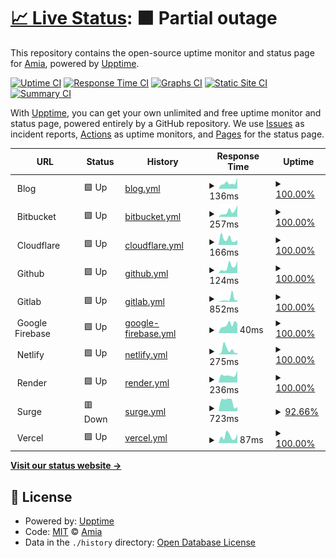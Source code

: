 # [📈 Live Status](https://test.amia.work): <!--live status--> **🟧 Partial outage**

This repository contains the open-source uptime monitor and status page for [Amia](https://amia.work), powered by [Upptime](https://github.com/upptime/upptime).

[![Uptime CI](https://github.com/Amia33/Upptime/workflows/Uptime%20CI/badge.svg)](https://github.com/Amia33/Upptime/actions?query=workflow%3A%22Uptime+CI%22)
[![Response Time CI](https://github.com/Amia33/Upptime/workflows/Response%20Time%20CI/badge.svg)](https://github.com/Amia33/Upptime/actions?query=workflow%3A%22Response+Time+CI%22)
[![Graphs CI](https://github.com/Amia33/Upptime/workflows/Graphs%20CI/badge.svg)](https://github.com/Amia33/Upptime/actions?query=workflow%3A%22Graphs+CI%22)
[![Static Site CI](https://github.com/Amia33/Upptime/workflows/Static%20Site%20CI/badge.svg)](https://github.com/Amia33/Upptime/actions?query=workflow%3A%22Static+Site+CI%22)
[![Summary CI](https://github.com/Amia33/Upptime/workflows/Summary%20CI/badge.svg)](https://github.com/Amia33/Upptime/actions?query=workflow%3A%22Summary+CI%22)

With [Upptime](https://upptime.js.org), you can get your own unlimited and free uptime monitor and status page, powered entirely by a GitHub repository. We use [Issues](https://github.com/Amia33/Upptime/issues) as incident reports, [Actions](https://github.com/Amia33/Upptime/actions) as uptime monitors, and [Pages](https://test.amia.work) for the status page.

<!--start: status pages-->
<!-- This summary is generated by Upptime (https://github.com/upptime/upptime) -->
<!-- Do not edit this manually, your changes will be overwritten -->
<!-- prettier-ignore -->
| URL | Status | History | Response Time | Uptime |
| --- | ------ | ------- | ------------- | ------ |
| <img alt="" src="https://dash.cloudflare.com/favicon.ico" height="13"> Blog | 🟩 Up | [blog.yml](https://github.com/Amia33/Upptime/commits/HEAD/history/blog.yml) | <details><summary><img alt="Response time graph" src="./graphs/blog/response-time-week.png" height="20"> 136ms</summary><br><a href="https://test.amia.work/history/blog"><img alt="Response time 204" src="https://img.shields.io/endpoint?url=https%3A%2F%2Fraw.githubusercontent.com%2FAmia33%2FUpptime%2FHEAD%2Fapi%2Fblog%2Fresponse-time.json"></a><br><a href="https://test.amia.work/history/blog"><img alt="24-hour response time 261" src="https://img.shields.io/endpoint?url=https%3A%2F%2Fraw.githubusercontent.com%2FAmia33%2FUpptime%2FHEAD%2Fapi%2Fblog%2Fresponse-time-day.json"></a><br><a href="https://test.amia.work/history/blog"><img alt="7-day response time 136" src="https://img.shields.io/endpoint?url=https%3A%2F%2Fraw.githubusercontent.com%2FAmia33%2FUpptime%2FHEAD%2Fapi%2Fblog%2Fresponse-time-week.json"></a><br><a href="https://test.amia.work/history/blog"><img alt="30-day response time 207" src="https://img.shields.io/endpoint?url=https%3A%2F%2Fraw.githubusercontent.com%2FAmia33%2FUpptime%2FHEAD%2Fapi%2Fblog%2Fresponse-time-month.json"></a><br><a href="https://test.amia.work/history/blog"><img alt="1-year response time 204" src="https://img.shields.io/endpoint?url=https%3A%2F%2Fraw.githubusercontent.com%2FAmia33%2FUpptime%2FHEAD%2Fapi%2Fblog%2Fresponse-time-year.json"></a></details> | <details><summary><a href="https://test.amia.work/history/blog">100.00%</a></summary><a href="https://test.amia.work/history/blog"><img alt="All-time uptime 99.99%" src="https://img.shields.io/endpoint?url=https%3A%2F%2Fraw.githubusercontent.com%2FAmia33%2FUpptime%2FHEAD%2Fapi%2Fblog%2Fuptime.json"></a><br><a href="https://test.amia.work/history/blog"><img alt="24-hour uptime 100.00%" src="https://img.shields.io/endpoint?url=https%3A%2F%2Fraw.githubusercontent.com%2FAmia33%2FUpptime%2FHEAD%2Fapi%2Fblog%2Fuptime-day.json"></a><br><a href="https://test.amia.work/history/blog"><img alt="7-day uptime 100.00%" src="https://img.shields.io/endpoint?url=https%3A%2F%2Fraw.githubusercontent.com%2FAmia33%2FUpptime%2FHEAD%2Fapi%2Fblog%2Fuptime-week.json"></a><br><a href="https://test.amia.work/history/blog"><img alt="30-day uptime 100.00%" src="https://img.shields.io/endpoint?url=https%3A%2F%2Fraw.githubusercontent.com%2FAmia33%2FUpptime%2FHEAD%2Fapi%2Fblog%2Fuptime-month.json"></a><br><a href="https://test.amia.work/history/blog"><img alt="1-year uptime 99.99%" src="https://img.shields.io/endpoint?url=https%3A%2F%2Fraw.githubusercontent.com%2FAmia33%2FUpptime%2FHEAD%2Fapi%2Fblog%2Fuptime-year.json"></a></details>
| <img alt="" src="https://bitbucket.org/favicon.ico?v=2" height="13"> Bitbucket | 🟩 Up | [bitbucket.yml](https://github.com/Amia33/Upptime/commits/HEAD/history/bitbucket.yml) | <details><summary><img alt="Response time graph" src="./graphs/bitbucket/response-time-week.png" height="20"> 257ms</summary><br><a href="https://test.amia.work/history/bitbucket"><img alt="Response time 406" src="https://img.shields.io/endpoint?url=https%3A%2F%2Fraw.githubusercontent.com%2FAmia33%2FUpptime%2FHEAD%2Fapi%2Fbitbucket%2Fresponse-time.json"></a><br><a href="https://test.amia.work/history/bitbucket"><img alt="24-hour response time 549" src="https://img.shields.io/endpoint?url=https%3A%2F%2Fraw.githubusercontent.com%2FAmia33%2FUpptime%2FHEAD%2Fapi%2Fbitbucket%2Fresponse-time-day.json"></a><br><a href="https://test.amia.work/history/bitbucket"><img alt="7-day response time 257" src="https://img.shields.io/endpoint?url=https%3A%2F%2Fraw.githubusercontent.com%2FAmia33%2FUpptime%2FHEAD%2Fapi%2Fbitbucket%2Fresponse-time-week.json"></a><br><a href="https://test.amia.work/history/bitbucket"><img alt="30-day response time 272" src="https://img.shields.io/endpoint?url=https%3A%2F%2Fraw.githubusercontent.com%2FAmia33%2FUpptime%2FHEAD%2Fapi%2Fbitbucket%2Fresponse-time-month.json"></a><br><a href="https://test.amia.work/history/bitbucket"><img alt="1-year response time 406" src="https://img.shields.io/endpoint?url=https%3A%2F%2Fraw.githubusercontent.com%2FAmia33%2FUpptime%2FHEAD%2Fapi%2Fbitbucket%2Fresponse-time-year.json"></a></details> | <details><summary><a href="https://test.amia.work/history/bitbucket">100.00%</a></summary><a href="https://test.amia.work/history/bitbucket"><img alt="All-time uptime 99.91%" src="https://img.shields.io/endpoint?url=https%3A%2F%2Fraw.githubusercontent.com%2FAmia33%2FUpptime%2FHEAD%2Fapi%2Fbitbucket%2Fuptime.json"></a><br><a href="https://test.amia.work/history/bitbucket"><img alt="24-hour uptime 100.00%" src="https://img.shields.io/endpoint?url=https%3A%2F%2Fraw.githubusercontent.com%2FAmia33%2FUpptime%2FHEAD%2Fapi%2Fbitbucket%2Fuptime-day.json"></a><br><a href="https://test.amia.work/history/bitbucket"><img alt="7-day uptime 100.00%" src="https://img.shields.io/endpoint?url=https%3A%2F%2Fraw.githubusercontent.com%2FAmia33%2FUpptime%2FHEAD%2Fapi%2Fbitbucket%2Fuptime-week.json"></a><br><a href="https://test.amia.work/history/bitbucket"><img alt="30-day uptime 100.00%" src="https://img.shields.io/endpoint?url=https%3A%2F%2Fraw.githubusercontent.com%2FAmia33%2FUpptime%2FHEAD%2Fapi%2Fbitbucket%2Fuptime-month.json"></a><br><a href="https://test.amia.work/history/bitbucket"><img alt="1-year uptime 99.91%" src="https://img.shields.io/endpoint?url=https%3A%2F%2Fraw.githubusercontent.com%2FAmia33%2FUpptime%2FHEAD%2Fapi%2Fbitbucket%2Fuptime-year.json"></a></details>
| <img alt="" src="https://dash.cloudflare.com/favicon.ico" height="13"> Cloudflare | 🟩 Up | [cloudflare.yml](https://github.com/Amia33/Upptime/commits/HEAD/history/cloudflare.yml) | <details><summary><img alt="Response time graph" src="./graphs/cloudflare/response-time-week.png" height="20"> 166ms</summary><br><a href="https://test.amia.work/history/cloudflare"><img alt="Response time 191" src="https://img.shields.io/endpoint?url=https%3A%2F%2Fraw.githubusercontent.com%2FAmia33%2FUpptime%2FHEAD%2Fapi%2Fcloudflare%2Fresponse-time.json"></a><br><a href="https://test.amia.work/history/cloudflare"><img alt="24-hour response time 138" src="https://img.shields.io/endpoint?url=https%3A%2F%2Fraw.githubusercontent.com%2FAmia33%2FUpptime%2FHEAD%2Fapi%2Fcloudflare%2Fresponse-time-day.json"></a><br><a href="https://test.amia.work/history/cloudflare"><img alt="7-day response time 166" src="https://img.shields.io/endpoint?url=https%3A%2F%2Fraw.githubusercontent.com%2FAmia33%2FUpptime%2FHEAD%2Fapi%2Fcloudflare%2Fresponse-time-week.json"></a><br><a href="https://test.amia.work/history/cloudflare"><img alt="30-day response time 185" src="https://img.shields.io/endpoint?url=https%3A%2F%2Fraw.githubusercontent.com%2FAmia33%2FUpptime%2FHEAD%2Fapi%2Fcloudflare%2Fresponse-time-month.json"></a><br><a href="https://test.amia.work/history/cloudflare"><img alt="1-year response time 191" src="https://img.shields.io/endpoint?url=https%3A%2F%2Fraw.githubusercontent.com%2FAmia33%2FUpptime%2FHEAD%2Fapi%2Fcloudflare%2Fresponse-time-year.json"></a></details> | <details><summary><a href="https://test.amia.work/history/cloudflare">100.00%</a></summary><a href="https://test.amia.work/history/cloudflare"><img alt="All-time uptime 99.80%" src="https://img.shields.io/endpoint?url=https%3A%2F%2Fraw.githubusercontent.com%2FAmia33%2FUpptime%2FHEAD%2Fapi%2Fcloudflare%2Fuptime.json"></a><br><a href="https://test.amia.work/history/cloudflare"><img alt="24-hour uptime 100.00%" src="https://img.shields.io/endpoint?url=https%3A%2F%2Fraw.githubusercontent.com%2FAmia33%2FUpptime%2FHEAD%2Fapi%2Fcloudflare%2Fuptime-day.json"></a><br><a href="https://test.amia.work/history/cloudflare"><img alt="7-day uptime 100.00%" src="https://img.shields.io/endpoint?url=https%3A%2F%2Fraw.githubusercontent.com%2FAmia33%2FUpptime%2FHEAD%2Fapi%2Fcloudflare%2Fuptime-week.json"></a><br><a href="https://test.amia.work/history/cloudflare"><img alt="30-day uptime 100.00%" src="https://img.shields.io/endpoint?url=https%3A%2F%2Fraw.githubusercontent.com%2FAmia33%2FUpptime%2FHEAD%2Fapi%2Fcloudflare%2Fuptime-month.json"></a><br><a href="https://test.amia.work/history/cloudflare"><img alt="1-year uptime 99.80%" src="https://img.shields.io/endpoint?url=https%3A%2F%2Fraw.githubusercontent.com%2FAmia33%2FUpptime%2FHEAD%2Fapi%2Fcloudflare%2Fuptime-year.json"></a></details>
| <img alt="" src="https://github.githubassets.com/favicons/favicon.svg" height="13"> Github | 🟩 Up | [github.yml](https://github.com/Amia33/Upptime/commits/HEAD/history/github.yml) | <details><summary><img alt="Response time graph" src="./graphs/github/response-time-week.png" height="20"> 124ms</summary><br><a href="https://test.amia.work/history/github"><img alt="Response time 178" src="https://img.shields.io/endpoint?url=https%3A%2F%2Fraw.githubusercontent.com%2FAmia33%2FUpptime%2FHEAD%2Fapi%2Fgithub%2Fresponse-time.json"></a><br><a href="https://test.amia.work/history/github"><img alt="24-hour response time 236" src="https://img.shields.io/endpoint?url=https%3A%2F%2Fraw.githubusercontent.com%2FAmia33%2FUpptime%2FHEAD%2Fapi%2Fgithub%2Fresponse-time-day.json"></a><br><a href="https://test.amia.work/history/github"><img alt="7-day response time 124" src="https://img.shields.io/endpoint?url=https%3A%2F%2Fraw.githubusercontent.com%2FAmia33%2FUpptime%2FHEAD%2Fapi%2Fgithub%2Fresponse-time-week.json"></a><br><a href="https://test.amia.work/history/github"><img alt="30-day response time 157" src="https://img.shields.io/endpoint?url=https%3A%2F%2Fraw.githubusercontent.com%2FAmia33%2FUpptime%2FHEAD%2Fapi%2Fgithub%2Fresponse-time-month.json"></a><br><a href="https://test.amia.work/history/github"><img alt="1-year response time 178" src="https://img.shields.io/endpoint?url=https%3A%2F%2Fraw.githubusercontent.com%2FAmia33%2FUpptime%2FHEAD%2Fapi%2Fgithub%2Fresponse-time-year.json"></a></details> | <details><summary><a href="https://test.amia.work/history/github">100.00%</a></summary><a href="https://test.amia.work/history/github"><img alt="All-time uptime 100.00%" src="https://img.shields.io/endpoint?url=https%3A%2F%2Fraw.githubusercontent.com%2FAmia33%2FUpptime%2FHEAD%2Fapi%2Fgithub%2Fuptime.json"></a><br><a href="https://test.amia.work/history/github"><img alt="24-hour uptime 100.00%" src="https://img.shields.io/endpoint?url=https%3A%2F%2Fraw.githubusercontent.com%2FAmia33%2FUpptime%2FHEAD%2Fapi%2Fgithub%2Fuptime-day.json"></a><br><a href="https://test.amia.work/history/github"><img alt="7-day uptime 100.00%" src="https://img.shields.io/endpoint?url=https%3A%2F%2Fraw.githubusercontent.com%2FAmia33%2FUpptime%2FHEAD%2Fapi%2Fgithub%2Fuptime-week.json"></a><br><a href="https://test.amia.work/history/github"><img alt="30-day uptime 100.00%" src="https://img.shields.io/endpoint?url=https%3A%2F%2Fraw.githubusercontent.com%2FAmia33%2FUpptime%2FHEAD%2Fapi%2Fgithub%2Fuptime-month.json"></a><br><a href="https://test.amia.work/history/github"><img alt="1-year uptime 100.00%" src="https://img.shields.io/endpoint?url=https%3A%2F%2Fraw.githubusercontent.com%2FAmia33%2FUpptime%2FHEAD%2Fapi%2Fgithub%2Fuptime-year.json"></a></details>
| <img alt="" src="https://gitlab.com/assets/favicon-yellow-018213ceb87b472388095d0264be5b4319ef47471dacea03c83ecc233ced2fd5.png" height="13"> Gitlab | 🟩 Up | [gitlab.yml](https://github.com/Amia33/Upptime/commits/HEAD/history/gitlab.yml) | <details><summary><img alt="Response time graph" src="./graphs/gitlab/response-time-week.png" height="20"> 852ms</summary><br><a href="https://test.amia.work/history/gitlab"><img alt="Response time 575" src="https://img.shields.io/endpoint?url=https%3A%2F%2Fraw.githubusercontent.com%2FAmia33%2FUpptime%2FHEAD%2Fapi%2Fgitlab%2Fresponse-time.json"></a><br><a href="https://test.amia.work/history/gitlab"><img alt="24-hour response time 488" src="https://img.shields.io/endpoint?url=https%3A%2F%2Fraw.githubusercontent.com%2FAmia33%2FUpptime%2FHEAD%2Fapi%2Fgitlab%2Fresponse-time-day.json"></a><br><a href="https://test.amia.work/history/gitlab"><img alt="7-day response time 852" src="https://img.shields.io/endpoint?url=https%3A%2F%2Fraw.githubusercontent.com%2FAmia33%2FUpptime%2FHEAD%2Fapi%2Fgitlab%2Fresponse-time-week.json"></a><br><a href="https://test.amia.work/history/gitlab"><img alt="30-day response time 510" src="https://img.shields.io/endpoint?url=https%3A%2F%2Fraw.githubusercontent.com%2FAmia33%2FUpptime%2FHEAD%2Fapi%2Fgitlab%2Fresponse-time-month.json"></a><br><a href="https://test.amia.work/history/gitlab"><img alt="1-year response time 575" src="https://img.shields.io/endpoint?url=https%3A%2F%2Fraw.githubusercontent.com%2FAmia33%2FUpptime%2FHEAD%2Fapi%2Fgitlab%2Fresponse-time-year.json"></a></details> | <details><summary><a href="https://test.amia.work/history/gitlab">100.00%</a></summary><a href="https://test.amia.work/history/gitlab"><img alt="All-time uptime 99.99%" src="https://img.shields.io/endpoint?url=https%3A%2F%2Fraw.githubusercontent.com%2FAmia33%2FUpptime%2FHEAD%2Fapi%2Fgitlab%2Fuptime.json"></a><br><a href="https://test.amia.work/history/gitlab"><img alt="24-hour uptime 100.00%" src="https://img.shields.io/endpoint?url=https%3A%2F%2Fraw.githubusercontent.com%2FAmia33%2FUpptime%2FHEAD%2Fapi%2Fgitlab%2Fuptime-day.json"></a><br><a href="https://test.amia.work/history/gitlab"><img alt="7-day uptime 100.00%" src="https://img.shields.io/endpoint?url=https%3A%2F%2Fraw.githubusercontent.com%2FAmia33%2FUpptime%2FHEAD%2Fapi%2Fgitlab%2Fuptime-week.json"></a><br><a href="https://test.amia.work/history/gitlab"><img alt="30-day uptime 100.00%" src="https://img.shields.io/endpoint?url=https%3A%2F%2Fraw.githubusercontent.com%2FAmia33%2FUpptime%2FHEAD%2Fapi%2Fgitlab%2Fuptime-month.json"></a><br><a href="https://test.amia.work/history/gitlab"><img alt="1-year uptime 99.99%" src="https://img.shields.io/endpoint?url=https%3A%2F%2Fraw.githubusercontent.com%2FAmia33%2FUpptime%2FHEAD%2Fapi%2Fgitlab%2Fuptime-year.json"></a></details>
| <img alt="" src="https://www.gstatic.com/mobilesdk/160503_mobilesdk/logo/favicon.ico" height="13"> Google Firebase | 🟩 Up | [google-firebase.yml](https://github.com/Amia33/Upptime/commits/HEAD/history/google-firebase.yml) | <details><summary><img alt="Response time graph" src="./graphs/google-firebase/response-time-week.png" height="20"> 40ms</summary><br><a href="https://test.amia.work/history/google-firebase"><img alt="Response time 95" src="https://img.shields.io/endpoint?url=https%3A%2F%2Fraw.githubusercontent.com%2FAmia33%2FUpptime%2FHEAD%2Fapi%2Fgoogle-firebase%2Fresponse-time.json"></a><br><a href="https://test.amia.work/history/google-firebase"><img alt="24-hour response time 45" src="https://img.shields.io/endpoint?url=https%3A%2F%2Fraw.githubusercontent.com%2FAmia33%2FUpptime%2FHEAD%2Fapi%2Fgoogle-firebase%2Fresponse-time-day.json"></a><br><a href="https://test.amia.work/history/google-firebase"><img alt="7-day response time 40" src="https://img.shields.io/endpoint?url=https%3A%2F%2Fraw.githubusercontent.com%2FAmia33%2FUpptime%2FHEAD%2Fapi%2Fgoogle-firebase%2Fresponse-time-week.json"></a><br><a href="https://test.amia.work/history/google-firebase"><img alt="30-day response time 45" src="https://img.shields.io/endpoint?url=https%3A%2F%2Fraw.githubusercontent.com%2FAmia33%2FUpptime%2FHEAD%2Fapi%2Fgoogle-firebase%2Fresponse-time-month.json"></a><br><a href="https://test.amia.work/history/google-firebase"><img alt="1-year response time 95" src="https://img.shields.io/endpoint?url=https%3A%2F%2Fraw.githubusercontent.com%2FAmia33%2FUpptime%2FHEAD%2Fapi%2Fgoogle-firebase%2Fresponse-time-year.json"></a></details> | <details><summary><a href="https://test.amia.work/history/google-firebase">100.00%</a></summary><a href="https://test.amia.work/history/google-firebase"><img alt="All-time uptime 99.98%" src="https://img.shields.io/endpoint?url=https%3A%2F%2Fraw.githubusercontent.com%2FAmia33%2FUpptime%2FHEAD%2Fapi%2Fgoogle-firebase%2Fuptime.json"></a><br><a href="https://test.amia.work/history/google-firebase"><img alt="24-hour uptime 100.00%" src="https://img.shields.io/endpoint?url=https%3A%2F%2Fraw.githubusercontent.com%2FAmia33%2FUpptime%2FHEAD%2Fapi%2Fgoogle-firebase%2Fuptime-day.json"></a><br><a href="https://test.amia.work/history/google-firebase"><img alt="7-day uptime 100.00%" src="https://img.shields.io/endpoint?url=https%3A%2F%2Fraw.githubusercontent.com%2FAmia33%2FUpptime%2FHEAD%2Fapi%2Fgoogle-firebase%2Fuptime-week.json"></a><br><a href="https://test.amia.work/history/google-firebase"><img alt="30-day uptime 100.00%" src="https://img.shields.io/endpoint?url=https%3A%2F%2Fraw.githubusercontent.com%2FAmia33%2FUpptime%2FHEAD%2Fapi%2Fgoogle-firebase%2Fuptime-month.json"></a><br><a href="https://test.amia.work/history/google-firebase"><img alt="1-year uptime 99.98%" src="https://img.shields.io/endpoint?url=https%3A%2F%2Fraw.githubusercontent.com%2FAmia33%2FUpptime%2FHEAD%2Fapi%2Fgoogle-firebase%2Fuptime-year.json"></a></details>
| <img alt="" src="https://www.netlify.com/favicon.ico" height="13"> Netlify | 🟩 Up | [netlify.yml](https://github.com/Amia33/Upptime/commits/HEAD/history/netlify.yml) | <details><summary><img alt="Response time graph" src="./graphs/netlify/response-time-week.png" height="20"> 275ms</summary><br><a href="https://test.amia.work/history/netlify"><img alt="Response time 229" src="https://img.shields.io/endpoint?url=https%3A%2F%2Fraw.githubusercontent.com%2FAmia33%2FUpptime%2FHEAD%2Fapi%2Fnetlify%2Fresponse-time.json"></a><br><a href="https://test.amia.work/history/netlify"><img alt="24-hour response time 94" src="https://img.shields.io/endpoint?url=https%3A%2F%2Fraw.githubusercontent.com%2FAmia33%2FUpptime%2FHEAD%2Fapi%2Fnetlify%2Fresponse-time-day.json"></a><br><a href="https://test.amia.work/history/netlify"><img alt="7-day response time 275" src="https://img.shields.io/endpoint?url=https%3A%2F%2Fraw.githubusercontent.com%2FAmia33%2FUpptime%2FHEAD%2Fapi%2Fnetlify%2Fresponse-time-week.json"></a><br><a href="https://test.amia.work/history/netlify"><img alt="30-day response time 155" src="https://img.shields.io/endpoint?url=https%3A%2F%2Fraw.githubusercontent.com%2FAmia33%2FUpptime%2FHEAD%2Fapi%2Fnetlify%2Fresponse-time-month.json"></a><br><a href="https://test.amia.work/history/netlify"><img alt="1-year response time 229" src="https://img.shields.io/endpoint?url=https%3A%2F%2Fraw.githubusercontent.com%2FAmia33%2FUpptime%2FHEAD%2Fapi%2Fnetlify%2Fresponse-time-year.json"></a></details> | <details><summary><a href="https://test.amia.work/history/netlify">100.00%</a></summary><a href="https://test.amia.work/history/netlify"><img alt="All-time uptime 99.99%" src="https://img.shields.io/endpoint?url=https%3A%2F%2Fraw.githubusercontent.com%2FAmia33%2FUpptime%2FHEAD%2Fapi%2Fnetlify%2Fuptime.json"></a><br><a href="https://test.amia.work/history/netlify"><img alt="24-hour uptime 100.00%" src="https://img.shields.io/endpoint?url=https%3A%2F%2Fraw.githubusercontent.com%2FAmia33%2FUpptime%2FHEAD%2Fapi%2Fnetlify%2Fuptime-day.json"></a><br><a href="https://test.amia.work/history/netlify"><img alt="7-day uptime 100.00%" src="https://img.shields.io/endpoint?url=https%3A%2F%2Fraw.githubusercontent.com%2FAmia33%2FUpptime%2FHEAD%2Fapi%2Fnetlify%2Fuptime-week.json"></a><br><a href="https://test.amia.work/history/netlify"><img alt="30-day uptime 100.00%" src="https://img.shields.io/endpoint?url=https%3A%2F%2Fraw.githubusercontent.com%2FAmia33%2FUpptime%2FHEAD%2Fapi%2Fnetlify%2Fuptime-month.json"></a><br><a href="https://test.amia.work/history/netlify"><img alt="1-year uptime 99.99%" src="https://img.shields.io/endpoint?url=https%3A%2F%2Fraw.githubusercontent.com%2FAmia33%2FUpptime%2FHEAD%2Fapi%2Fnetlify%2Fuptime-year.json"></a></details>
| <img alt="" src="https://dashboard.render.com/favicon.ico" height="13"> Render | 🟩 Up | [render.yml](https://github.com/Amia33/Upptime/commits/HEAD/history/render.yml) | <details><summary><img alt="Response time graph" src="./graphs/render/response-time-week.png" height="20"> 236ms</summary><br><a href="https://test.amia.work/history/render"><img alt="Response time 304" src="https://img.shields.io/endpoint?url=https%3A%2F%2Fraw.githubusercontent.com%2FAmia33%2FUpptime%2FHEAD%2Fapi%2Frender%2Fresponse-time.json"></a><br><a href="https://test.amia.work/history/render"><img alt="24-hour response time 378" src="https://img.shields.io/endpoint?url=https%3A%2F%2Fraw.githubusercontent.com%2FAmia33%2FUpptime%2FHEAD%2Fapi%2Frender%2Fresponse-time-day.json"></a><br><a href="https://test.amia.work/history/render"><img alt="7-day response time 236" src="https://img.shields.io/endpoint?url=https%3A%2F%2Fraw.githubusercontent.com%2FAmia33%2FUpptime%2FHEAD%2Fapi%2Frender%2Fresponse-time-week.json"></a><br><a href="https://test.amia.work/history/render"><img alt="30-day response time 261" src="https://img.shields.io/endpoint?url=https%3A%2F%2Fraw.githubusercontent.com%2FAmia33%2FUpptime%2FHEAD%2Fapi%2Frender%2Fresponse-time-month.json"></a><br><a href="https://test.amia.work/history/render"><img alt="1-year response time 304" src="https://img.shields.io/endpoint?url=https%3A%2F%2Fraw.githubusercontent.com%2FAmia33%2FUpptime%2FHEAD%2Fapi%2Frender%2Fresponse-time-year.json"></a></details> | <details><summary><a href="https://test.amia.work/history/render">100.00%</a></summary><a href="https://test.amia.work/history/render"><img alt="All-time uptime 99.98%" src="https://img.shields.io/endpoint?url=https%3A%2F%2Fraw.githubusercontent.com%2FAmia33%2FUpptime%2FHEAD%2Fapi%2Frender%2Fuptime.json"></a><br><a href="https://test.amia.work/history/render"><img alt="24-hour uptime 100.00%" src="https://img.shields.io/endpoint?url=https%3A%2F%2Fraw.githubusercontent.com%2FAmia33%2FUpptime%2FHEAD%2Fapi%2Frender%2Fuptime-day.json"></a><br><a href="https://test.amia.work/history/render"><img alt="7-day uptime 100.00%" src="https://img.shields.io/endpoint?url=https%3A%2F%2Fraw.githubusercontent.com%2FAmia33%2FUpptime%2FHEAD%2Fapi%2Frender%2Fuptime-week.json"></a><br><a href="https://test.amia.work/history/render"><img alt="30-day uptime 100.00%" src="https://img.shields.io/endpoint?url=https%3A%2F%2Fraw.githubusercontent.com%2FAmia33%2FUpptime%2FHEAD%2Fapi%2Frender%2Fuptime-month.json"></a><br><a href="https://test.amia.work/history/render"><img alt="1-year uptime 99.98%" src="https://img.shields.io/endpoint?url=https%3A%2F%2Fraw.githubusercontent.com%2FAmia33%2FUpptime%2FHEAD%2Fapi%2Frender%2Fuptime-year.json"></a></details>
| <img alt="" src="https://surge.sh/images/logos/svg/surge-logo.svg" height="13"> Surge | 🟥 Down | [surge.yml](https://github.com/Amia33/Upptime/commits/HEAD/history/surge.yml) | <details><summary><img alt="Response time graph" src="./graphs/surge/response-time-week.png" height="20"> 723ms</summary><br><a href="https://test.amia.work/history/surge"><img alt="Response time 1737" src="https://img.shields.io/endpoint?url=https%3A%2F%2Fraw.githubusercontent.com%2FAmia33%2FUpptime%2FHEAD%2Fapi%2Fsurge%2Fresponse-time.json"></a><br><a href="https://test.amia.work/history/surge"><img alt="24-hour response time 752" src="https://img.shields.io/endpoint?url=https%3A%2F%2Fraw.githubusercontent.com%2FAmia33%2FUpptime%2FHEAD%2Fapi%2Fsurge%2Fresponse-time-day.json"></a><br><a href="https://test.amia.work/history/surge"><img alt="7-day response time 723" src="https://img.shields.io/endpoint?url=https%3A%2F%2Fraw.githubusercontent.com%2FAmia33%2FUpptime%2FHEAD%2Fapi%2Fsurge%2Fresponse-time-week.json"></a><br><a href="https://test.amia.work/history/surge"><img alt="30-day response time 1057" src="https://img.shields.io/endpoint?url=https%3A%2F%2Fraw.githubusercontent.com%2FAmia33%2FUpptime%2FHEAD%2Fapi%2Fsurge%2Fresponse-time-month.json"></a><br><a href="https://test.amia.work/history/surge"><img alt="1-year response time 1737" src="https://img.shields.io/endpoint?url=https%3A%2F%2Fraw.githubusercontent.com%2FAmia33%2FUpptime%2FHEAD%2Fapi%2Fsurge%2Fresponse-time-year.json"></a></details> | <details><summary><a href="https://test.amia.work/history/surge">92.66%</a></summary><a href="https://test.amia.work/history/surge"><img alt="All-time uptime 98.81%" src="https://img.shields.io/endpoint?url=https%3A%2F%2Fraw.githubusercontent.com%2FAmia33%2FUpptime%2FHEAD%2Fapi%2Fsurge%2Fuptime.json"></a><br><a href="https://test.amia.work/history/surge"><img alt="24-hour uptime 62.00%" src="https://img.shields.io/endpoint?url=https%3A%2F%2Fraw.githubusercontent.com%2FAmia33%2FUpptime%2FHEAD%2Fapi%2Fsurge%2Fuptime-day.json"></a><br><a href="https://test.amia.work/history/surge"><img alt="7-day uptime 92.66%" src="https://img.shields.io/endpoint?url=https%3A%2F%2Fraw.githubusercontent.com%2FAmia33%2FUpptime%2FHEAD%2Fapi%2Fsurge%2Fuptime-week.json"></a><br><a href="https://test.amia.work/history/surge"><img alt="30-day uptime 97.95%" src="https://img.shields.io/endpoint?url=https%3A%2F%2Fraw.githubusercontent.com%2FAmia33%2FUpptime%2FHEAD%2Fapi%2Fsurge%2Fuptime-month.json"></a><br><a href="https://test.amia.work/history/surge"><img alt="1-year uptime 98.81%" src="https://img.shields.io/endpoint?url=https%3A%2F%2Fraw.githubusercontent.com%2FAmia33%2FUpptime%2FHEAD%2Fapi%2Fsurge%2Fuptime-year.json"></a></details>
| <img alt="" src="https://assets.vercel.com/image/upload/front/favicon/vercel/57x57.png" height="13"> Vercel | 🟩 Up | [vercel.yml](https://github.com/Amia33/Upptime/commits/HEAD/history/vercel.yml) | <details><summary><img alt="Response time graph" src="./graphs/vercel/response-time-week.png" height="20"> 87ms</summary><br><a href="https://test.amia.work/history/vercel"><img alt="Response time 151" src="https://img.shields.io/endpoint?url=https%3A%2F%2Fraw.githubusercontent.com%2FAmia33%2FUpptime%2FHEAD%2Fapi%2Fvercel%2Fresponse-time.json"></a><br><a href="https://test.amia.work/history/vercel"><img alt="24-hour response time 115" src="https://img.shields.io/endpoint?url=https%3A%2F%2Fraw.githubusercontent.com%2FAmia33%2FUpptime%2FHEAD%2Fapi%2Fvercel%2Fresponse-time-day.json"></a><br><a href="https://test.amia.work/history/vercel"><img alt="7-day response time 87" src="https://img.shields.io/endpoint?url=https%3A%2F%2Fraw.githubusercontent.com%2FAmia33%2FUpptime%2FHEAD%2Fapi%2Fvercel%2Fresponse-time-week.json"></a><br><a href="https://test.amia.work/history/vercel"><img alt="30-day response time 147" src="https://img.shields.io/endpoint?url=https%3A%2F%2Fraw.githubusercontent.com%2FAmia33%2FUpptime%2FHEAD%2Fapi%2Fvercel%2Fresponse-time-month.json"></a><br><a href="https://test.amia.work/history/vercel"><img alt="1-year response time 151" src="https://img.shields.io/endpoint?url=https%3A%2F%2Fraw.githubusercontent.com%2FAmia33%2FUpptime%2FHEAD%2Fapi%2Fvercel%2Fresponse-time-year.json"></a></details> | <details><summary><a href="https://test.amia.work/history/vercel">100.00%</a></summary><a href="https://test.amia.work/history/vercel"><img alt="All-time uptime 100.00%" src="https://img.shields.io/endpoint?url=https%3A%2F%2Fraw.githubusercontent.com%2FAmia33%2FUpptime%2FHEAD%2Fapi%2Fvercel%2Fuptime.json"></a><br><a href="https://test.amia.work/history/vercel"><img alt="24-hour uptime 100.00%" src="https://img.shields.io/endpoint?url=https%3A%2F%2Fraw.githubusercontent.com%2FAmia33%2FUpptime%2FHEAD%2Fapi%2Fvercel%2Fuptime-day.json"></a><br><a href="https://test.amia.work/history/vercel"><img alt="7-day uptime 100.00%" src="https://img.shields.io/endpoint?url=https%3A%2F%2Fraw.githubusercontent.com%2FAmia33%2FUpptime%2FHEAD%2Fapi%2Fvercel%2Fuptime-week.json"></a><br><a href="https://test.amia.work/history/vercel"><img alt="30-day uptime 100.00%" src="https://img.shields.io/endpoint?url=https%3A%2F%2Fraw.githubusercontent.com%2FAmia33%2FUpptime%2FHEAD%2Fapi%2Fvercel%2Fuptime-month.json"></a><br><a href="https://test.amia.work/history/vercel"><img alt="1-year uptime 100.00%" src="https://img.shields.io/endpoint?url=https%3A%2F%2Fraw.githubusercontent.com%2FAmia33%2FUpptime%2FHEAD%2Fapi%2Fvercel%2Fuptime-year.json"></a></details>

<!--end: status pages-->

[**Visit our status website →**](https://test.amia.work)

## 📄 License

- Powered by: [Upptime](https://github.com/upptime/upptime)
- Code: [MIT](./LICENSE) © [Amia](https://amia.work)
- Data in the `./history` directory: [Open Database License](https://opendatacommons.org/licenses/odbl/1-0/)
